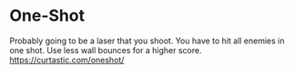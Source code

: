 # One-Shot
Probably going to be a laser that you shoot. You have to hit all enemies in one shot. Use less wall bounces for a higher score.
https://curtastic.com/oneshot/
